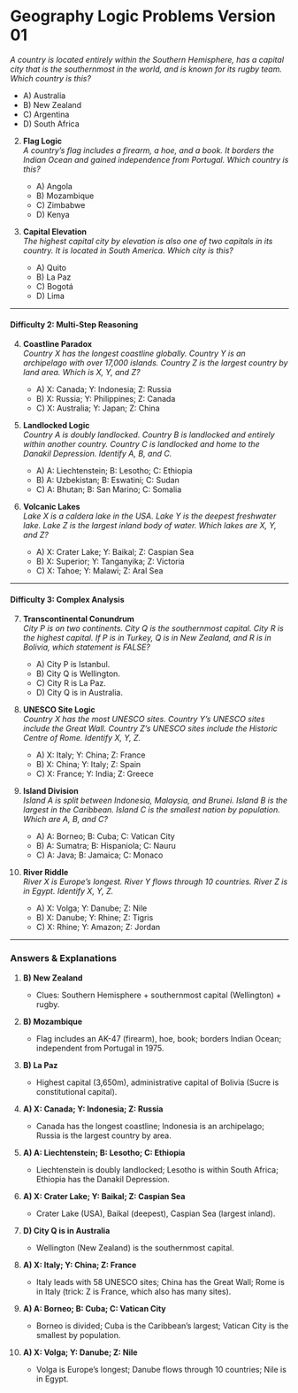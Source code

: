 # Geography Logic Problems Version 01
   
   *A country is located entirely within the Southern Hemisphere, has a capital city that is the southernmost in the world, and is known for its rugby team. Which country is this?*  
   - A) Australia  
   - B) New Zealand  
   - C) Argentina  
   - D) South Africa  

2. **Flag Logic**  
   *A country’s flag includes a firearm, a hoe, and a book. It borders the Indian Ocean and gained independence from Portugal. Which country is this?*  
   - A) Angola  
   - B) Mozambique  
   - C) Zimbabwe  
   - D) Kenya  

3. **Capital Elevation**  
   *The highest capital city by elevation is also one of two capitals in its country. It is located in South America. Which city is this?*  
   - A) Quito  
   - B) La Paz  
   - C) Bogotá  
   - D) Lima  

---

#### **Difficulty 2: Multi-Step Reasoning**  
4. **Coastline Paradox**  
   *Country X has the longest coastline globally. Country Y is an archipelago with over 17,000 islands. Country Z is the largest country by land area. Which is X, Y, and Z?*  
   - A) X: Canada; Y: Indonesia; Z: Russia  
   - B) X: Russia; Y: Philippines; Z: Canada  
   - C) X: Australia; Y: Japan; Z: China  

5. **Landlocked Logic**  
   *Country A is doubly landlocked. Country B is landlocked and entirely within another country. Country C is landlocked and home to the Danakil Depression. Identify A, B, and C.*  
   - A) A: Liechtenstein; B: Lesotho; C: Ethiopia  
   - B) A: Uzbekistan; B: Eswatini; C: Sudan  
   - C) A: Bhutan; B: San Marino; C: Somalia  

6. **Volcanic Lakes**  
   *Lake X is a caldera lake in the USA. Lake Y is the deepest freshwater lake. Lake Z is the largest inland body of water. Which lakes are X, Y, and Z?*  
   - A) X: Crater Lake; Y: Baikal; Z: Caspian Sea  
   - B) X: Superior; Y: Tanganyika; Z: Victoria  
   - C) X: Tahoe; Y: Malawi; Z: Aral Sea  

---

#### **Difficulty 3: Complex Analysis**  
7. **Transcontinental Conundrum**  
   *City P is on two continents. City Q is the southernmost capital. City R is the highest capital. If P is in Turkey, Q is in New Zealand, and R is in Bolivia, which statement is FALSE?*  
   - A) City P is Istanbul.  
   - B) City Q is Wellington.  
   - C) City R is La Paz.  
   - D) City Q is in Australia.  

8. **UNESCO Site Logic**  
   *Country X has the most UNESCO sites. Country Y’s UNESCO sites include the Great Wall. Country Z’s UNESCO sites include the Historic Centre of Rome. Identify X, Y, Z.*  
   - A) X: Italy; Y: China; Z: France  
   - B) X: China; Y: Italy; Z: Spain  
   - C) X: France; Y: India; Z: Greece  

9. **Island Division**  
   *Island A is split between Indonesia, Malaysia, and Brunei. Island B is the largest in the Caribbean. Island C is the smallest nation by population. Which are A, B, and C?*  
   - A) A: Borneo; B: Cuba; C: Vatican City  
   - B) A: Sumatra; B: Hispaniola; C: Nauru  
   - C) A: Java; B: Jamaica; C: Monaco  

10. **River Riddle**  
    *River X is Europe’s longest. River Y flows through 10 countries. River Z is in Egypt. Identify X, Y, Z.*  
    - A) X: Volga; Y: Danube; Z: Nile  
    - B) X: Danube; Y: Rhine; Z: Tigris  
    - C) X: Rhine; Y: Amazon; Z: Jordan  

---

### **Answers & Explanations**  
1. **B) New Zealand**  
   - Clues: Southern Hemisphere + southernmost capital (Wellington) + rugby.  

2. **B) Mozambique**  
   - Flag includes an AK-47 (firearm), hoe, book; borders Indian Ocean; independent from Portugal in 1975.  

3. **B) La Paz**  
   - Highest capital (3,650m), administrative capital of Bolivia (Sucre is constitutional capital).  

4. **A) X: Canada; Y: Indonesia; Z: Russia**  
   - Canada has the longest coastline; Indonesia is an archipelago; Russia is the largest country by area.  

5. **A) A: Liechtenstein; B: Lesotho; C: Ethiopia**  
   - Liechtenstein is doubly landlocked; Lesotho is within South Africa; Ethiopia has the Danakil Depression.  

6. **A) X: Crater Lake; Y: Baikal; Z: Caspian Sea**  
   - Crater Lake (USA), Baikal (deepest), Caspian Sea (largest inland).  

7. **D) City Q is in Australia**  
   - Wellington (New Zealand) is the southernmost capital.  

8. **A) X: Italy; Y: China; Z: France**  
   - Italy leads with 58 UNESCO sites; China has the Great Wall; Rome is in Italy (trick: Z is France, which also has many sites).  

9. **A) A: Borneo; B: Cuba; C: Vatican City**  
   - Borneo is divided; Cuba is the Caribbean’s largest; Vatican City is the smallest by population.  

10. **A) X: Volga; Y: Danube; Z: Nile**  
    - Volga is Europe’s longest; Danube flows through 10 countries; Nile is in Egypt.  
